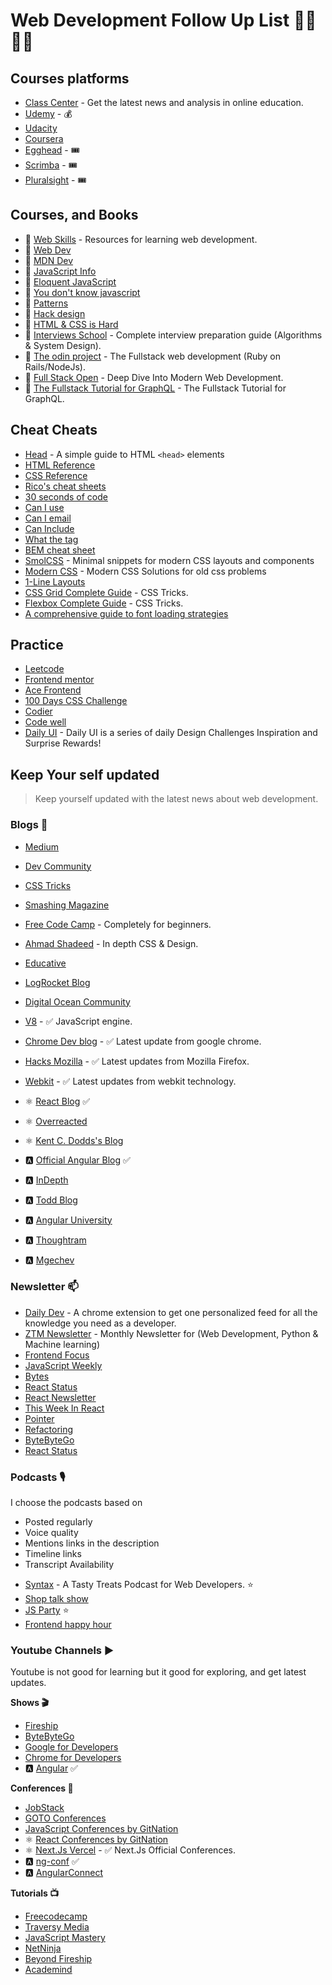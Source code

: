 # Web Development Follow Up List 👨‍💻👨‍💻

## Courses platforms

- [Class Center](https://www.classcentral.com/) - Get the latest news and analysis in online education.
- [Udemy](https://www.udemy.com/courses/) - 💰
- [Udacity](https://www.udacity.com)
- [Coursera](https://www.coursera.org/)
- [Egghead](https://egghead.io/) - 🎟️
- [Scrimba](https://scrimba.com/) - 🎟️
- [Pluralsight](https://www.pluralsight.com/) - 🎟️

## Courses, and Books

- 🔗 [Web Skills](https://andreasbm.github.io/web-skills/) - Resources for learning web development.
- 🔖 [Web Dev](https://web.dev/)
- 🔖 [MDN Dev](https://developer.mozilla.org/en-US/)
- 🔖 [JavaScript Info](https://javascript.info/)
- 📕 [Eloquent JavaScript](https://eloquentjavascript.net/)
- 📕 [You don't know javascript](https://github.com/getify/You-Dont-Know-JS)
- 📕 [Patterns](https://www.patterns.dev/)
- 📕 [Hack design](https://hackdesign.org)
- 📕 [HTML & CSS is Hard](https://internetingishard.netlify.app/html-and-css/)
- 📕 [Interviews School](https://interviews.school/) - Complete interview preparation guide (Algorithms & System Design).
- 📕 [The odin project](https://www.theodinproject.com/) - The Fullstack web development (Ruby on Rails/NodeJs).
- 📕 [Full Stack Open](https://fullstackopen.com/en/) - Deep Dive Into Modern Web Development.
- 📕 [The Fullstack Tutorial for GraphQL](https://www.howtographql.com/) - The Fullstack Tutorial for GraphQL.

## Cheat Cheats

- [Head](https://htmlhead.dev/) - A simple guide to HTML `<head>` elements
- [HTML Reference](http://htmlreference.io/)
- [CSS Reference](http://cssreference.io/)
- [Rico's cheat sheets](https://devhints.io/)
- [30 seconds of code](https://www.30secondsofcode.org/)
- [Can I use](https://caniuse.com/)
- [Can I email](https://www.caniemail.com/)
- [Can Include](https://caninclude.glitch.me/)
- [What the tag](https://whatthetag.com/#/)
- [BEM cheat sheet](https://bem-cheat-sheet.9elements.com/)
- [SmolCSS](https://smolcss.dev/) - Minimal snippets for modern CSS layouts and components
- [Modern CSS](https://moderncss.dev/) - Modern CSS Solutions for old css problems
- [1-Line Layouts](https://1linelayouts.glitch.me/)
- [CSS Grid Complete Guide](https://css-tricks.com/snippets/css/complete-guide-grid/) - CSS Tricks.
- [Flexbox Complete Guide](https://css-tricks.com/snippets/css/a-guide-to-flexbox/) - CSS Tricks.
- [A comprehensive guide to font loading strategies](https://www.zachleat.com/web/comprehensive-webfonts/)

## Practice

- [Leetcode](https://leetcode.com/)
- [Frontend mentor](https://www.frontendmentor.io/)
- [Ace Frontend](https://www.acefrontend.com/)
- [100 Days CSS Challenge](https://100dayscss.com/)
- [Codier](https://codier.io/)
- [Code well](https://www.codewell.cc/)
- [Daily UI](https://www.dailyui.co/) - Daily UI is a series of daily Design Challenges Inspiration and Surprise Rewards!


## Keep Your self updated

> Keep yourself updated with the latest news about web development.

### Blogs 📰

- [Medium](https://medium.com/)
- [Dev Community](https://dev.to/)

- [CSS Tricks](https://css-tricks.com/)
- [Smashing Magazine](https://www.smashingmagazine.com/)
- [Free Code Camp](https://www.freecodecamp.org/news/) - Completely for beginners.
- [Ahmad Shadeed](https://ishadeed.com/) - In depth CSS & Design.
- [Educative](https://www.educative.io/blog)
- [LogRocket Blog](https://blog.logrocket.com/)
- [Digital Ocean Community](https://www.digitalocean.com/community)

- [V8](https://v8.dev/) - ✅ JavaScript engine.
- [Chrome Dev blog](https://developer.chrome.com/blog/) - ✅ Latest update from google chrome.
- [Hacks Mozilla](https://hacks.mozilla.org/) - ✅ Latest updates from Mozilla Firefox.
- [Webkit](https://webkit.org/blog/) - ✅ Latest updates from webkit technology.

- ⚛️ [React Blog](https://react.dev/blog) ✅
- ⚛️ [Overreacted](https://overreacted.io/)
- ⚛️ [Kent C. Dodds's Blog](https://kentcdodds.com/blog)
- 🅰️ [Official Angular Blog](https://blog.angular.io/) ✅
- 🅰️ [InDepth](https://angularindepth.com/)
- 🅰️ [Todd Blog](https://ultimatecourses.com/blog/)
- 🅰️ [Angular University](https://blog.angular-university.io/)
- 🅰️ [Thoughtram](https://blog.thoughtram.io/categories/angular)
- 🅰️ [Mgechev](http://blog.mgechev.com/)


### Newsletter 📫

- [Daily Dev](https://daily.dev/) - A chrome extension to get one personalized feed for all the knowledge you need as a developer.
- [ZTM Newsletter](https://zerotomastery.io/blog/) - Monthly Newsletter for (Web Development, Python & Machine learning)
- [Frontend Focus](https://frontendfoc.us/issues)
- [JavaScript Weekly](https://javascriptweekly.com/issues)
- [Bytes](https://bytes.dev/archives/)
- [React Status](https://react.statuscode.com/issues)
- [React Newsletter](https://reactnewsletter.com/issues)
- [This Week In React](https://www.getrevue.co/profile/thisweekinreact)
- [Pointer](https://www.pointer.io/archives/)
- [Refactoring](https://refactoring.fm/archive)
- [ByteByteGo](https://blog.bytebytego.com/archive)
- [React Status](https://react.statuscode.com/)


### Podcasts 🎙

I choose the podcasts based on

* Posted regularly
* Voice quality
* Mentions links in the description
* Timeline links
* Transcript Availability

- [Syntax](https://syntax.fm/) - A Tasty Treats Podcast for Web Developers. ⭐
- [Shop talk show](https://shoptalkshow.com/)
- [JS Party](https://changelog.com/jsparty) ⭐
- [Frontend happy hour](https://www.frontendhappyhour.com/)


### Youtube Channels ▶️

Youtube is not good for learning but it good for exploring, and get latest updates. 

**Shows 🎬**
- [Fireship](https://www.youtube.com/@Fireship)
- [ByteByteGo](https://www.youtube.com/@ByteByteGo)
- [Google for Developers](https://www.youtube.com/@GoogleDevelopers)
- [Chrome for Developers](https://www.youtube.com/@ChromeDevs)
- 🅰️ [Angular](https://www.youtube.com/@Angular) ✅

**Conferences 📢**
- [JobStack](https://www.youtube.com/@jobstack8037)
- [GOTO Conferences](https://www.youtube.com/@GOTO-)
- [JavaScript Conferences by GitNation](https://www.youtube.com/@JavaScriptConferences)
- ⚛️ [React Conferences by GitNation](https://www.youtube.com/@ReactConferences)
- ⚛️ [Next.Js Vercel](https://www.youtube.com/@VercelHQ) - ✅ Next.Js Official Conferences.
- 🅰️ [ng-conf](https://www.youtube.com/@ngconfonline) ✅
- 🅰️ [AngularConnect](https://www.youtube.com/@angularconnect9636)

**Tutorials 📺**
- [Freecodecamp](https://www.youtube.com/@freecodecamp)
- [Traversy Media](https://www.youtube.com/@TraversyMedia)
- [JavaScript Mastery](https://www.youtube.com/@javascriptmastery)
- [NetNinja](https://www.youtube.com/@NetNinja)
- [Beyond Fireship](https://www.youtube.com/@beyondfireship)
- [Academind](https://www.youtube.com/@academind)
